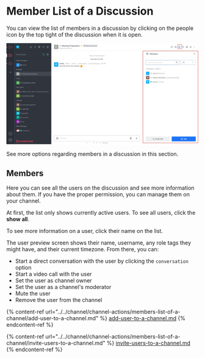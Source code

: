 # Member List of a Discussion

You can view the list of members in a discussion by clicking on the people icon by the top tight of the discussion when it is open.

![](<../../../../../.gitbook/assets/image (662).png>)

See more options regarding members in a discussion in this section.

## Members

Here you can see all the users on the discussion and see more information about them. If you have the proper permission, you can manage them on your channel.

At first, the list only shows currently active users. To see all users, click the **show all**.

To see more information on a user, click their name on the list.

The user preview screen shows their name, username, any role tags they might have, and their current timezone. From there, you can:

* Start a direct conversation with the user by clicking the `conversation` option
* Start a video call with the user
* Set the user as channel owner
* Set the user as a channel's moderator
* Mute the user
* Remove the user from the channel



{% content-ref url="../../channel/channel-actions/members-list-of-a-channel/add-user-to-a-channel.md" %}
[add-user-to-a-channel.md](../../channel/channel-actions/members-list-of-a-channel/add-user-to-a-channel.md)
{% endcontent-ref %}

{% content-ref url="../../channel/channel-actions/members-list-of-a-channel/invite-users-to-a-channel.md" %}
[invite-users-to-a-channel.md](../../channel/channel-actions/members-list-of-a-channel/invite-users-to-a-channel.md)
{% endcontent-ref %}
